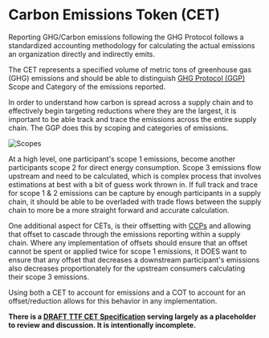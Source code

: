 # Carbon Emissions Token (CET)

Reporting GHG/Carbon emissions following the GHG Protocol follows a standardized accounting methodology for calculating the actual emissions an organization directly and indirectly emits.

The CET represents a specified volume of metric tons of greenhouse gas (GHG) emissions and should be able to distinguish [GHG Protocol (GGP)](https://ghgprotocol.org) Scope and Category of the emissions reported.

In order to understand how carbon is spread across a supply chain and to effectively begin targeting reductions where they are the largest, it is important to be able track and trace the emissions across the entire supply chain. The GGP does this by scoping and categories of emissions.

![Scopes](../images/emissions.png)

At a high level, one participant's scope 1 emissions, become another participants scope 2 for direct energy consumption. Scope 3 emissions flow upstream and need to be calculated, which is complex process that involves estimations at best with a bit of guess work thrown in. If full track and trace for scope 1 & 2 emissions can be capture by enough participants in a supply chain, it should be able to be overladed with trade flows between the supply chain to more be a more straight forward and accurate calculation.

One additional aspect for CETs, is their offsetting with [CCPs](../supply/ccp.md) and allowing that offset to cascade through the emissions reporting within a supply chain. Where any implementation of offsets should ensure that an offset cannot be spent or applied twice for scope 1 emissions, it DOES want to ensure that any offset that decreases a downstream participant's emissions also decreases proportionately for the upstream consumers calculating their scope 3 emissions.

Using both a CET to account for emissions and a COT to account for an offset/reduction allows for this behavior in any implementation.

**There is a [DRAFT TTF CET Specification](https://github.com/interworkalliance/TokenTaxonomyFramework/blob/master/artifacts/token-templates/specifications/CET/latest/CET-spec.pdf) serving largely as a placeholder to review and discussion. It is intentionally incomplete.**
